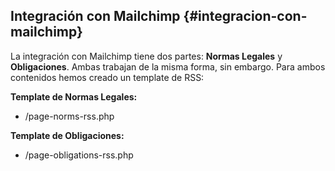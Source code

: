 ## Integración con Mailchimp {#integracion-con-mailchimp}

La integración con Mailchimp tiene dos partes: **Normas Legales** y **Obligaciones**. Ambas trabajan de la misma forma, sin embargo. Para ambos contenidos hemos creado un template de RSS:



**Template de Normas Legales:**

* /page-norms-rss.php

**Template de Obligaciones:**

* /page-obligations-rss.php





